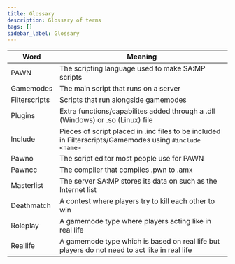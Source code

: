 ```yaml
---
title: Glossary
description: Glossary of terms
tags: []
sidebar_label: Glossary
---
```


| Word          | Meaning                                                                                                 |
| ------------- | ------------------------------------------------------------------------------------------------------- |
| PAWN          | The scripting language used to make SA:MP scripts                                                       |
| Gamemodes     | The main script that runs on a server                                                                   |
| Filterscripts | Scripts that run alongside gamemodes                                                                    |
| Plugins       | Extra functions/capabilites added through a .dll (Windows) or .so (Linux) file                          |
| Include       | Pieces of script placed in .inc files to be included in Filterscripts/Gamemodes using `#include <name>` |
| Pawno         | The script editor most people use for PAWN                                                              |
| Pawncc        | The compiler that compiles .pwn to .amx                                                                 |
| Masterlist    | The server SA:MP stores its data on such as the Internet list                                           |
| Deathmatch    | A contest where players try to kill each other to win                                                   |
| Roleplay      | A gamemode type where players acting like in real life                                                  |
| Reallife      | A gamemode type which is based on real life but players do not need to act like in real life            |
